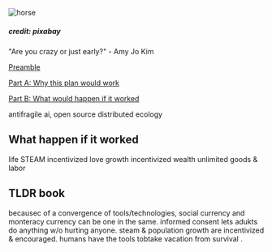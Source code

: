![horse](https://pebreo.github.io/IMG_9387.jpeg)
##### credit: pixabay
"Are you crazy or just early?" - Amy Jo Kim

[Preamble](https://pebreo.github.io/endgame/Preamble.html)

[Part A: Why this plan would work](https://pebreo.github.io/endgame/partX-why.html)

[Part B: What would happen if it worked](https://pebreo.github.io/endgame/partY-what.html)

antifragile ai, open source distributed ecology

## What happen if it worked
   life
     STEAM incentivized
   love
      growth incentivized
   wealth
      unlimited goods & labor


## TLDR book
becausec of a convergence of tools/technologies, social currency and monteracy currency can be one in the same. informed consent lets adukts do anything w/o hurting anyone. steam & population growth are incentivized & encouraged. humans have the tools tobtake vacation from survival .

